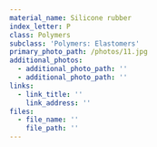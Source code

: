 ```yaml
---
material_name: Silicone rubber
index_letter: P
class: Polymers
subclass: 'Polymers: Elastomers'
primary_photo_path: /photos/11.jpg
additional_photos:
  - additional_photo_path: ''
  - additional_photo_path: ''
links:
  - link_title: ''
    link_address: ''
files:
  - file_name: ''
    file_path: ''
---
```



